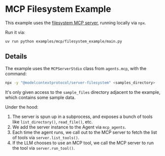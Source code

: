 # MCP Filesystem Example

This example uses the [filesystem MCP server](https://github.com/modelcontextprotocol/servers/tree/main/src/filesystem), running locally via `npx`.

Run it via:

```
uv run python examples/mcp/filesystem_example/main.py
```

## Details

The example uses the `MCPServerStdio` class from `agents.mcp`, with the command:

```bash
npx -y "@modelcontextprotocol/server-filesystem" <samples_directory>
```

It's only given access to the `sample_files` directory adjacent to the example, which contains some sample data.

Under the hood:

1. The server is spun up in a subprocess, and exposes a bunch of tools like `list_directory()`, `read_file()`, etc.
2. We add the server instance to the Agent via `mcp_agents`.
3. Each time the agent runs, we call out to the MCP server to fetch the list of tools via `server.list_tools()`.
4. If the LLM chooses to use an MCP tool, we call the MCP server to run the tool via `server.run_tool()`.
